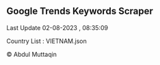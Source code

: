 

## Google Trends Keywords Scraper 
 
Last Update 02-08-2023 , 08:35:09

Country List :
VIETNAM.json



© Abdul Muttaqin 
